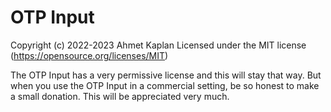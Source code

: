# OTP Input

Copyright (c) 2022-2023 Ahmet Kaplan Licensed under the MIT license (<https://opensource.org/licenses/MIT>)

The OTP Input has a very permissive license and this will stay that way.  But when you use the OTP Input in a commercial setting, be so honest to make a small donation.
This will be appreciated very much.
